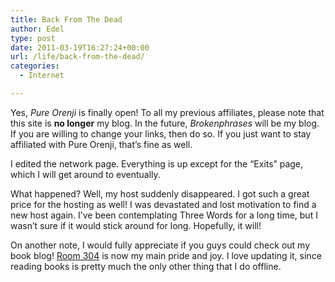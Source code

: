 ```yaml
---
title: Back From The Dead
author: Edel
type: post
date: 2011-03-19T16:27:24+00:00
url: /life/back-from-the-dead/
categories:
  - Internet

---
```

Yes, _Pure Orenji_ is finally open! To all my previous affiliates, please note that this site is **no longer** my blog. In the future, _Brokenphrases_ will be my blog. If you are willing to change your links, then do so. If you just want to stay affiliated with Pure Orenji, that&#8217;s fine as well.

I edited the network page. Everything is up except for the &#8220;Exits&#8221; page, which I will get around to eventually.

What happened? Well, my host suddenly disappeared. I got such a great price for the hosting as well! I was devastated and lost motivation to find a new host again. I&#8217;ve been contemplating Three Words for a long time, but I wasn&#8217;t sure if it would stick around for long. Hopefully, it will!

On another note, I would fully appreciate if you guys could check out my book blog! [Room 304][1] is now my main pride and joy. I love updating it, since reading books is pretty much the only other thing that I do offline.

<ol class="footnote">
</ol>

 [1]: http://room304.brokenphrases.info